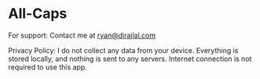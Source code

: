 # All-Caps

For support:
Contact me at ryan@dirajlal.com

Privacy Policy: I do not collect any data from your device. Everything is stored locally, and nothing is sent to any servers. Internet connection is not required to use this app.
